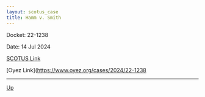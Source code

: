 ```yaml
---
layout: scotus_case
title: Hamm v. Smith
---
```


Docket: 22-1238

Date: 14 Jul 2024

[SCOTUS Link](https://www.supremecourt.gov/opinions/23pdf/602us1r38_mlho.pdf)

[Oyez Link](https://www.oyez.org/cases/2024/22-1238

---

[Up](./README.md)